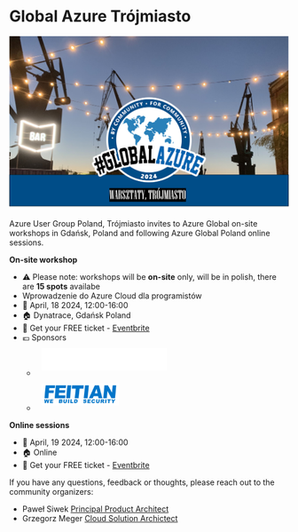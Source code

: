 # Global Azure Trójmiasto

![Azure User Group Poland - Trójmiasto](azureglobaltrojmiasto.png)

Azure User Group Poland, Trójmiasto invites to Azure Global on-site workshops in Gdańsk, Poland and following Azure Global Poland online sessions.


**On-site workshop** 
* ⚠️ Please note: workshops will be **on-site** only, will be in polish, there are **15 spots** availabe
* Wprowadzenie do Azure Cloud dla programistów
* 📅 April, 18 2024, 12:00-16:00
* 🏠 Dynatrace, Gdańsk Poland
* 🎫 Get your FREE ticket - [Eventbrite](https://www.eventbrite.com/e/global-azure-2024-warsztaty-trojmiasto-tickets-861127725207)
* 💶 Sponsors
  - [<img src="Dynatrace_Logo_RGB.svg" height="40" alt="Dynatrace" style="padding:10px"/>](https://careers.dynatrace.com/locations/gdansk)
  - [<img src="logo_feitian.svg" height="40" alt="Feitian technologies" style="padding:10px"/>](https://portal.ftsafe.com/)



**Online sessions**
* 📅 April, 19 2024, 12:00-16:00
* 🏠 Online
* 🎫 Get your FREE ticket - [Eventbrite](https://www.eventbrite.com/e/global-azure-2024-poland-on-line-tickets-843540521407)



If you have any questions, feedback or thoughts, please reach out to the community organizers:

- Paweł Siwek [Principal Product Architect](https://www.linkedin.com/in/pawelsiwek/)
- Grzegorz Meger [Cloud Solution Archictect](https://www.linkedin.com/in/gmeger/)
